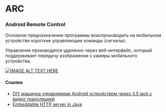 # ARC
### Android Remote Control
Основное предназначение программы воиспроизводить на мобильном устройстве короткие управляющие команды (сигналы).

Управление производится удаленно через веб-интерфейс, который поддерживает передачу изображения с камеры мобильного устройства.

[![IMAGE ALT TEXT HERE](http://img.youtube.com/vi/2oS9bj6L5Kw/0.jpg)](http://www.youtube.com/watch?v=2oS9bj6L5Kw)

#### Ссылки
* [DIY машинка управляемая Android устройством через 3.5 jack с видео трансляцией](http://4pda.ru/forum/index.php?showtopic=435445)
* [Embeddable HTTP server in Java](https://github.com/NanoHttpd/nanohttpd)
